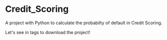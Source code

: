 # Credit_Scoring
A project with Python to calculate the probabilty of default in Credit Scoring.

Let's see in tags to download the project!
